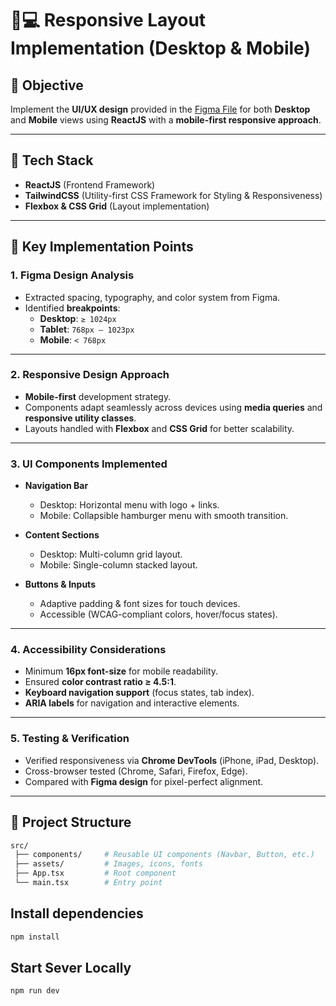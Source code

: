 # 📱💻 Responsive Layout Implementation (Desktop & Mobile)

## 🎯 Objective

Implement the **UI/UX design** provided in the [Figma File](https://www.figma.com/design/KuTJztBgGAGZCKGbotH2nU/NZHC-UMF-MGO?node-id=1-2&t=rGX2823gt6Uba7uJ-0) for both **Desktop** and **Mobile** views using **ReactJS** with a **mobile-first responsive approach**.

---

## 🚀 Tech Stack

- **ReactJS** (Frontend Framework)
- **TailwindCSS** (Utility-first CSS Framework for Styling & Responsiveness)
- **Flexbox & CSS Grid** (Layout implementation)

---

## 📌 Key Implementation Points

### 1. **Figma Design Analysis**

- Extracted spacing, typography, and color system from Figma.
- Identified **breakpoints**:
  - **Desktop**: `≥ 1024px`
  - **Tablet**: `768px – 1023px`
  - **Mobile**: `< 768px`

---

### 2. **Responsive Design Approach**

- **Mobile-first** development strategy.
- Components adapt seamlessly across devices using **media queries** and **responsive utility classes**.
- Layouts handled with **Flexbox** and **CSS Grid** for better scalability.

---

### 3. **UI Components Implemented**

- **Navigation Bar**

  - Desktop: Horizontal menu with logo + links.
  - Mobile: Collapsible hamburger menu with smooth transition.

- **Content Sections**

  - Desktop: Multi-column grid layout.
  - Mobile: Single-column stacked layout.

- **Buttons & Inputs**
  - Adaptive padding & font sizes for touch devices.
  - Accessible (WCAG-compliant colors, hover/focus states).

---

### 4. **Accessibility Considerations**

- Minimum **16px font-size** for mobile readability.
- Ensured **color contrast ratio ≥ 4.5:1**.
- **Keyboard navigation support** (focus states, tab index).
- **ARIA labels** for navigation and interactive elements.

---

### 5. **Testing & Verification**

- Verified responsiveness via **Chrome DevTools** (iPhone, iPad, Desktop).
- Cross-browser tested (Chrome, Safari, Firefox, Edge).
- Compared with **Figma design** for pixel-perfect alignment.

---

## 📂 Project Structure

```bash
src/
 ├── components/     # Reusable UI components (Navbar, Button, etc.)
 ├── assets/         # Images, icons, fonts
 ├── App.tsx         # Root component
 └── main.tsx        # Entry point

```

## Install dependencies

```bash
npm install

```

## Start Sever Locally

```bash
npm run dev

```
